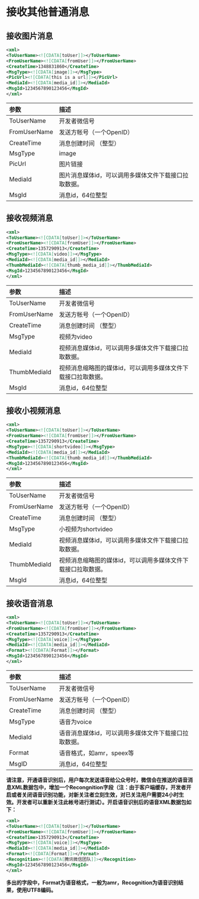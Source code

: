 # 接收其他普通消息

## 接收图片消息

```xml
<xml>
<ToUserName><![CDATA[toUser]]></ToUserName>
<FromUserName><![CDATA[fromUser]]></FromUserName>
<CreateTime>1348831860</CreateTime>
<MsgType><![CDATA[image]]></MsgType>
<PicUrl><![CDATA[this is a url]]></PicUrl>
<MediaId><![CDATA[media_id]]></MediaId>
<MsgId>1234567890123456</MsgId>
</xml>
```
|参数|描述
|:----|:-----
|ToUserName|开发者微信号
|FromUserName|发送方帐号（一个OpenID）
|CreateTime|消息创建时间 （整型）
|MsgType|image
|PicUrl|图片链接
|MediaId|图片消息媒体id，可以调用多媒体文件下载接口拉取数据。
|MsgId|消息id，64位整型

## 接收视频消息

```xml
<xml>
<ToUserName><![CDATA[toUser]]></ToUserName>
<FromUserName><![CDATA[fromUser]]></FromUserName>
<CreateTime>1357290913</CreateTime>
<MsgType><![CDATA[video]]></MsgType>
<MediaId><![CDATA[media_id]]></MediaId>
<ThumbMediaId><![CDATA[thumb_media_id]]></ThumbMediaId>
<MsgId>1234567890123456</MsgId>
</xml>
```
|参数|描述
|:----|:-----
|ToUserName|开发者微信号
|FromUserName|发送方帐号（一个OpenID）
|CreateTime|消息创建时间 （整型）
|MsgType|视频为video
|MediaId|视频消息媒体id，可以调用多媒体文件下载接口拉取数据。
|ThumbMediaId|视频消息缩略图的媒体id，可以调用多媒体文件下载接口拉取数据。
|MsgId|消息id，64位整型

## 接收小视频消息

```xml
<xml>
<ToUserName><![CDATA[toUser]]></ToUserName>
<FromUserName><![CDATA[fromUser]]></FromUserName>
<CreateTime>1357290913</CreateTime>
<MsgType><![CDATA[shortvideo]]></MsgType>
<MediaId><![CDATA[media_id]]></MediaId>
<ThumbMediaId><![CDATA[thumb_media_id]]></ThumbMediaId>
<MsgId>1234567890123456</MsgId>
</xml>
```
|参数|描述
|:----|:-----
|ToUserName|开发者微信号
|FromUserName|发送方帐号（一个OpenID）
|CreateTime|消息创建时间 （整型）
|MsgType|小视频为shortvideo
|MediaId|视频消息媒体id，可以调用多媒体文件下载接口拉取数据。
|ThumbMediaId|视频消息缩略图的媒体id，可以调用多媒体文件下载接口拉取数据。
|MsgId|消息id，64位整型

## 接收语音消息

```xml
<xml>
<ToUserName><![CDATA[toUser]]></ToUserName>
<FromUserName><![CDATA[fromUser]]></FromUserName>
<CreateTime>1357290913</CreateTime>
<MsgType><![CDATA[voice]]></MsgType>
<MediaId><![CDATA[media_id]]></MediaId>
<Format><![CDATA[Format]]></Format>
<MsgId>1234567890123456</MsgId>
</xml>
```
|参数|描述
|:----|:-----
|ToUserName|开发者微信号
|FromUserName|发送方帐号（一个OpenID）
|CreateTime|消息创建时间 （整型）
|MsgType|语音为voice
|MediaId|语音消息媒体id，可以调用多媒体文件下载接口拉取数据。
|Format|语音格式，如amr，speex等
|MsgID|消息id，64位整型

**请注意，开通语音识别后，用户每次发送语音给公众号时，微信会在推送的语音消息XML数据包中，增加一个Recongnition字段（注：由于客户端缓存，开发者开启或者关闭语音识别功能，对新关注者立刻生效，对已关注用户需要24小时生效。开发者可以重新关注此帐号进行测试）。开启语音识别后的语音XML数据包如下：**

```xml
<xml>
<ToUserName><![CDATA[toUser]]></ToUserName>
<FromUserName><![CDATA[fromUser]]></FromUserName>
<CreateTime>1357290913</CreateTime>
<MsgType><![CDATA[voice]]></MsgType>
<MediaId><![CDATA[media_id]]></MediaId>
<Format><![CDATA[Format]]></Format>
<Recognition><![CDATA[腾讯微信团队]]></Recognition>
<MsgId>1234567890123456</MsgId>
</xml>
```
**多出的字段中，Format为语音格式，一般为amr，Recognition为语音识别结果，使用UTF8编码。**